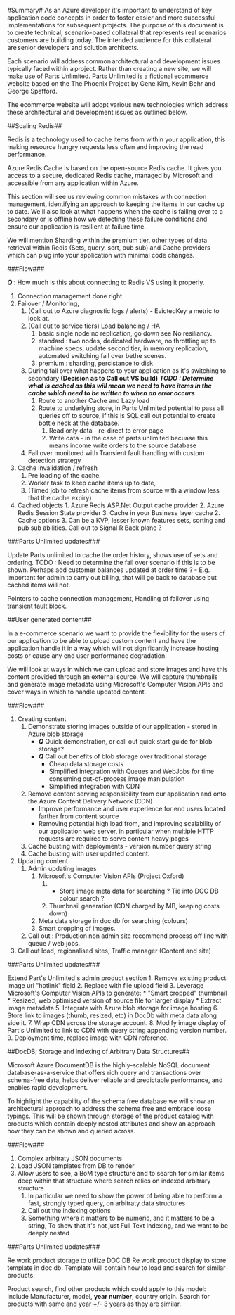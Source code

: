 #Summary#
As an Azure developer it's important to understand of key application code concepts in order to foster easier and more successful implementations for subsequent projects. The purpose of this document is to create technical, scenario-based collateral that represents real scenarios customers are building today. The intended audience for this collateral are senior developers and solution architects.

Each scenario will address common architectural and development issues typically faced within a project. Rather than creating a new site, we will make use of Parts Unlimited. Parts Unlimited is a fictional ecommerce website based on the The Phoenix Project by Gene Kim, Kevin Behr and George Spafford. 

The ecommerce website will adopt various new technologies which address these architectural and development issues as outlined below.
 
##Scaling Redis##

Redis is a technology used to cache items from within your application, this making resource hungry requests less often and improving the read performance.

Azure Redis Cache is based on the open-source Redis cache. It gives you access to a secure, dedicated Redis cache, managed by Microsoft and accessible from any application within Azure. 

This section will see us reviewing common mistakes with connection management, identifying an approach to keeping the items in our cache up to date. We'll also look at what happens when the cache is failing over to a secondary or is offline how we detecting these failure conditions and ensure our application is resilient at failure time.

We will mention Sharding within the premium tier, other types of data retrieval within Redis (Sets, query, sort, pub sub) and Cache providers which can plug into your application with minimal code changes.


###Flow###

***Q*** : How much is this about connecting to Redis VS using it properly.

1. Connection management done right.
1. Failover / Monitoring, 
	1. (Call out to Azure diagnostic logs / alerts) - EvictedKey a metric to look at. 
	2. (Call out to service tiers) Load balancing / HA
		1. basic single node no replication, go down see No resiliancy.
		2. standard : two nodes, dedicated hardware, no throttling up to machine specs, update second tier, in memory replication, automated switching fail over bethe scenes.
		3. premium : sharding, percistance to disk
	3. During fail over what happens to your application as it's switching to secondary **(Decision as to Call out VS build)** ***TODO : Determine what is cached as this will mean we need to have items in the cache which need to be written to when an error occurs***
		1. Route to another Cache and Lazy load
		1. Route to underlying store, in Parts Unlimited potential to pass all queries off to source, if this is SQL call out potential to create bottle neck at the database.
			1. Read only data - re-direct to error page 
			2. Write data - in the case of parts unlimited becuase this means income write orders to the source database
	3. Fail over monitored with Transient fault handling with custom detection strategy
2.  Cache invalidation / refresh
	1.  Pre loading of the cache.
	2.  Worker task to keep cache items up to date,  
	2.  (Timed job to refresh cache items from source with a window less that the cache expiry)
2. Cached objects
		1.  Azure Redis ASP.Net Output cache provider 
		2.  Azure Redis Session State provider
		3.  Cache in your Business layer cache
	2.  Cache options
	3.  Can be a KVP, lesser known features sets, sorting and pub sub abilities. Call out to Signal R Back plane ?

###Parts Unlimited updates###

Update Parts unlimited to cache the order history, shows use of sets and ordering. 
TODO : Need to determine the fail over scenario if this is to be shown. Perhaps add customer balances updated at order time ? - E.g. Important for admin to carry out billing, that will go back to database but cached items will not. 

Pointers to cache connection management, 
Handling of failover using transient fault block.
  
##User generated content##

In a e-commerce scenario we want to provide the flexibility for the users of our application to be able to upload custom content and have the application handle it in a way which will not significantly increase hosting costs or cause any end user performance degradation.

We will look at ways in which we can upload and store images and have this content provided through an external source. We will capture thumbnails and generate image metadata using Microsoft's Computer Vision APIs and cover ways in which to handle updated content.

###Flow###

1. Creating content
	1. Demonstrate storing images outside of our application - stored in Azure blob storage
		* ***Q*** Quick demonstration, or call out quick start guide for blob storage?
		* ***Q*** Call out benefits of blob storage over traditional storage
			* Cheap data storage costs
			* Simplified integration with Queues and WebJobs for time consuming out-of-process image manipulation
			* Simplified integration with CDN
	2. Remove content serving responsibility from our application and onto the Azure Content Delivery Network (CDN)
		* Improve performance and user experience for end users located farther from content source
		* Removing potential high load from, and improving scalability of our application web server, in particular when multiple HTTP requests are required to serve content heavy pages
	3. Cache busting with deployments - version number query string
	4. Cache busting with user updated content.
1. Updating content
	1. Admin updating images
		1. Microsoft's Computer Vision APIs (Project Oxford)
			1. - Store image meta data for searching ? Tie into DOC DB colour search ?
			2. Thumbnail generation (CDN charged by MB, keeping costs down)
		2. Meta data storage in doc db for searching (colours) 
		3. Smart cropping of images.
	4. Call out : Production non admin site recommend process off line with queue / web jobs.
1. Call out load, regionalised sites, Traffic manager (Content and site)

###Parts Unlimited updates###

Extend Part's Unlimited's admin product section
	1. Remove existing product image url "hotlink" field
	2. Replace with file upload field
	3. Leverage Microsoft's Computer Vision APIs to generate:
		* "Smart cropped" thumbnail
		* Resized, web optimised version of source file for larger display
		* Extract image metadata
	5. Integrate with Azure blob storage for image hosting
	6. Store link to images (thumb, resized, etc) in DocDb with meta data along side it.
	7. Wrap CDN across the storage account.
	8. Modify image display of Part's Unlimited to link to CDN with query string appending version number.
	9. Deployment time, replace image with CDN reference.

##DocDB; Storage and indexing of Arbitrary Data Structures##

Microsoft Azure DocumentDB is the highly-scalable NoSQL document database-as-a-service that offers rich query and transactions over schema-free data, helps deliver reliable and predictable performance, and enables rapid development.

To highlight the capability of the schema free database we will show an architectural approach to address the schema free and embrace loose typings. This will be shown through storage of the product catalog with products which contain deeply nested attributes and show an approach how they can be shown and queried across.  


###Flow###

1. Complex arbitraty JSON documents
1. Load JSON templates from DB to render
1. Allow users to see, a BoM type structure and to search for similar items deep within that structure
where search relies on indexed arbitrary structure
	1. In particular we need to show the power of being able to perform a fast, strongly typed query, on arbitraty data structures
	2. Call out the indexing options
	2. Something where it matters to be numeric, and it matters to be a string, To show that it's not just Full Text Indexing, and we want to be deeply nested

###Parts Unlimited updates###

Re work product storage to utilize DOC DB
Re work product display to store template in doc db.
Template will contain how to load and search for similar products.

Product search, find other products which could apply to this model: Include Manufacturer, model, **year number**, country origin. Search for products with same and year +/- 3 years as they are similar.


 




